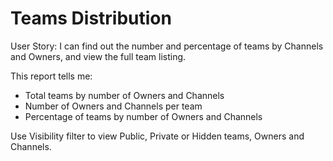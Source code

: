 # Teams Distribution

User Story: I can find out the number and percentage of teams by Channels and Owners, and view the full team listing. 

This report tells me:

- Total teams by number of Owners and Channels
- Number of Owners and Channels per team
- Percentage of teams by number of Owners and Channels

Use Visibility filter to view Public, Private or Hidden teams, Owners and Channels.  
